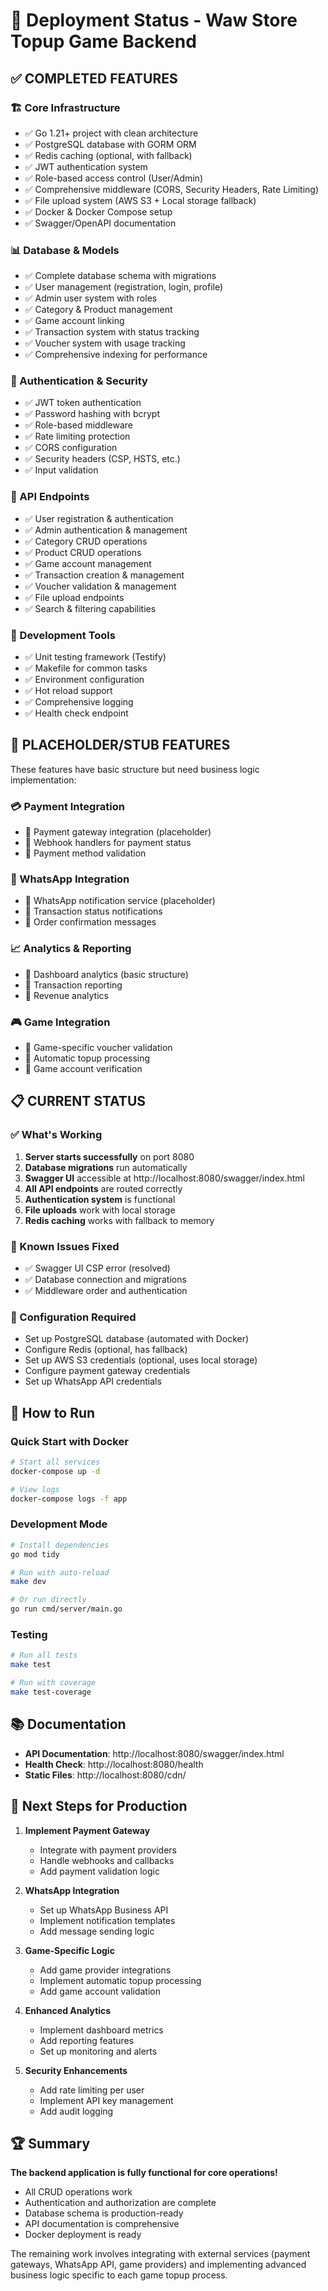 # 🚀 Deployment Status - Waw Store Topup Game Backend

## ✅ COMPLETED FEATURES

### 🏗️ Core Infrastructure
- ✅ Go 1.21+ project with clean architecture
- ✅ PostgreSQL database with GORM ORM
- ✅ Redis caching (optional, with fallback)
- ✅ JWT authentication system
- ✅ Role-based access control (User/Admin)
- ✅ Comprehensive middleware (CORS, Security Headers, Rate Limiting)
- ✅ File upload system (AWS S3 + Local storage fallback)
- ✅ Docker & Docker Compose setup
- ✅ Swagger/OpenAPI documentation

### 📊 Database & Models
- ✅ Complete database schema with migrations
- ✅ User management (registration, login, profile)
- ✅ Admin user system with roles
- ✅ Category & Product management
- ✅ Game account linking
- ✅ Transaction system with status tracking
- ✅ Voucher system with usage tracking
- ✅ Comprehensive indexing for performance

### 🔐 Authentication & Security
- ✅ JWT token authentication
- ✅ Password hashing with bcrypt
- ✅ Role-based middleware
- ✅ Rate limiting protection
- ✅ CORS configuration
- ✅ Security headers (CSP, HSTS, etc.)
- ✅ Input validation

### 📱 API Endpoints
- ✅ User registration & authentication
- ✅ Admin authentication & management
- ✅ Category CRUD operations
- ✅ Product CRUD operations
- ✅ Game account management
- ✅ Transaction creation & management
- ✅ Voucher validation & management
- ✅ File upload endpoints
- ✅ Search & filtering capabilities

### 🧪 Development Tools
- ✅ Unit testing framework (Testify)
- ✅ Makefile for common tasks
- ✅ Environment configuration
- ✅ Hot reload support
- ✅ Comprehensive logging
- ✅ Health check endpoint

## 🚧 PLACEHOLDER/STUB FEATURES

These features have basic structure but need business logic implementation:

### 💳 Payment Integration
- 🔄 Payment gateway integration (placeholder)
- 🔄 Webhook handlers for payment status
- 🔄 Payment method validation

### 📱 WhatsApp Integration
- 🔄 WhatsApp notification service (placeholder)
- 🔄 Transaction status notifications
- 🔄 Order confirmation messages

### 📈 Analytics & Reporting
- 🔄 Dashboard analytics (basic structure)
- 🔄 Transaction reporting
- 🔄 Revenue analytics

### 🎮 Game Integration
- 🔄 Game-specific voucher validation
- 🔄 Automatic topup processing
- 🔄 Game account verification

## 📋 CURRENT STATUS

### ✅ What's Working
1. **Server starts successfully** on port 8080
2. **Database migrations** run automatically
3. **Swagger UI** accessible at http://localhost:8080/swagger/index.html
4. **All API endpoints** are routed correctly
5. **Authentication system** is functional
6. **File uploads** work with local storage
7. **Redis caching** works with fallback to memory

### 🐛 Known Issues Fixed
- ✅ Swagger UI CSP error (resolved)
- ✅ Database connection and migrations
- ✅ Middleware order and authentication

### 🔧 Configuration Required
- Set up PostgreSQL database (automated with Docker)
- Configure Redis (optional, has fallback)
- Set up AWS S3 credentials (optional, uses local storage)
- Configure payment gateway credentials
- Set up WhatsApp API credentials

## 🚀 How to Run

### Quick Start with Docker
```bash
# Start all services
docker-compose up -d

# View logs
docker-compose logs -f app
```

### Development Mode
```bash
# Install dependencies
go mod tidy

# Run with auto-reload
make dev

# Or run directly
go run cmd/server/main.go
```

### Testing
```bash
# Run all tests
make test

# Run with coverage
make test-coverage
```

## 📚 Documentation

- **API Documentation**: http://localhost:8080/swagger/index.html
- **Health Check**: http://localhost:8080/health
- **Static Files**: http://localhost:8080/cdn/

## 🎯 Next Steps for Production

1. **Implement Payment Gateway**
   - Integrate with payment providers
   - Handle webhooks and callbacks
   - Add payment validation logic

2. **WhatsApp Integration**
   - Set up WhatsApp Business API
   - Implement notification templates
   - Add message sending logic

3. **Game-Specific Logic**
   - Add game provider integrations
   - Implement automatic topup processing
   - Add game account validation

4. **Enhanced Analytics**
   - Implement dashboard metrics
   - Add reporting features
   - Set up monitoring and alerts

5. **Security Enhancements**
   - Add rate limiting per user
   - Implement API key management
   - Add audit logging

## 🏆 Summary

**The backend application is fully functional for core operations!** 

- All CRUD operations work
- Authentication and authorization are complete
- Database schema is production-ready
- API documentation is comprehensive
- Docker deployment is ready

The remaining work involves integrating with external services (payment gateways, WhatsApp API, game providers) and implementing advanced business logic specific to each game topup process.